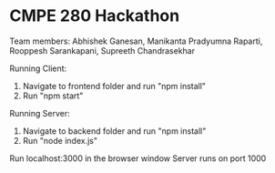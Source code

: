 # CMPE 280 Hackathon

Team members: Abhishek Ganesan, Manikanta Pradyumna Raparti, Rooppesh Sarankapani, Supreeth Chandrasekhar

Running Client:

1. Navigate to frontend folder and run "npm install"
2. Run "npm start"

Running Server:

1. Navigate to backend folder and run "npm install"
2. Run "node index.js"

Run localhost:3000 in the browser window
Server runs on port 1000
